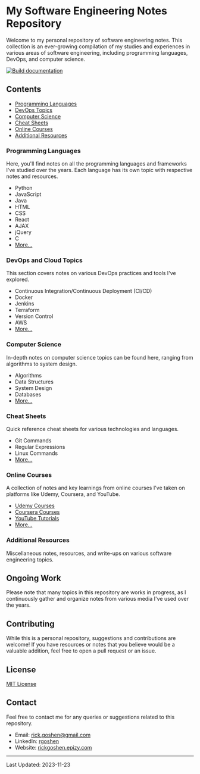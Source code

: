 # My Software Engineering Notes Repository

Welcome to my personal repository of software engineering notes. This collection is an ever-growing compilation of my
studies and experiences in various areas of software engineering, including programming languages, DevOps, and computer
science.

[![Build documentation](https://github.com/rgoshen/my-notes/actions/workflows/deploy.yml/badge.svg)](https://github.com/rgoshen/my-notes/actions/workflows/deploy.yml)

## Contents

- [Programming Languages](#programming-languages)
- [DevOps Topics](#devops-topics)
- [Computer Science](#computer-science)
- [Cheat Sheets](#cheat-sheets)
- [Online Courses](#online-courses)
- [Additional Resources](#additional-resources)

### Programming Languages

Here, you'll find notes on all the programming languages and frameworks I've studied over the years. Each language has
its own topic
with respective notes and resources.

- Python
- JavaScript
- Java
- HTML
- CSS
- React
- AJAX
- jQuery
- C
- [More...](#)

### DevOps and Cloud Topics

This section covers notes on various DevOps practices and tools I've explored.

- Continuous Integration/Continuous Deployment (CI/CD)
- Docker
- Jenkins
- Terraform
- Version Control
- AWS
- [More...](#)

### Computer Science

In-depth notes on computer science topics can be found here, ranging from algorithms to system design.

- Algorithms
- Data Structures
- System Design
- Databases
- [More...](#)

### Cheat Sheets

Quick reference cheat sheets for various technologies and languages.

- Git Commands
- Regular Expressions
- Linux Commands
- [More...](#)

### Online Courses

A collection of notes and key learnings from online courses I've taken on platforms like Udemy, Coursera, and YouTube.

- [Udemy Courses](#)
- [Coursera Courses](#)
- [YouTube Tutorials](#)
- [More...](#)

### Additional Resources

Miscellaneous notes, resources, and write-ups on various software engineering topics.

## Ongoing Work

Please note that many topics in this repository are works in progress, as I continuously gather and organize notes from
various media I've used over the years.

## Contributing

While this is a personal repository, suggestions and contributions are welcome! If you have resources or notes that you
believe would be a valuable addition, feel free to open a pull request or an issue.

## License

[MIT License](LICENSE.md)

## Contact

Feel free to contact me for any queries or suggestions related to this repository.

- Email: [rick.goshen@gmail.com](mailto:rick.goshen@gmail.com)
- LinkedIn: [rgoshen](https://www.linkedin.com/in/rickgoshen/)
- Website: [rickgoshen.epizy.com](http://rickgoshen.epizy.com/?i=1)

---

Last Updated: 2023-11-23